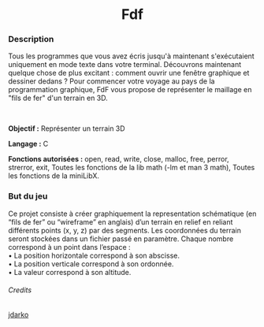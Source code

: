<h1 align="center">
Fdf 
</h1>

<h3> Description </h3>
<p>Tous les programmes que vous avez écris jusqu'à maintenant s'exécutaient uniquement en mode texte dans votre terminal.
Découvrons maintenant quelque chose de plus excitant : comment ouvrir une fenêtre graphique et dessiner dedans ?
Pour commencer votre voyage au pays de la programmation graphique,
FdF vous propose de représenter le maillage en "fils de fer" d'un terrain en 3D.</p></br>

<p><b>Objectif :</b> Représenter un terrain 3D</p>
<p><b>Langage :</b> C</p>
<p><b>Fonctions autorisées :</b> open, read, write, close, malloc, free, perror, strerror, exit, Toutes les fonctions de la lib math (-lm et man 3 math), Toutes les fonctions de la miniLibX.</p>

<h3> But du jeu </h3>

Ce projet consiste à créer graphiquement la representation schématique (en “fils de
fer” ou “wireframe” en anglais) d’un terrain en relief en reliant différents points (x, y,
z) par des segments. Les coordonnées du terrain seront stockées dans un fichier passé en
paramètre. Chaque nombre correspond à un point dans l’espace :</br>
• La position horizontale correspond à son abscisse.</br>
• La position verticale correspond à son ordonnée.</br>
• La valeur correspond à son altitude.</br>

###### Credits
<a href=https://github.com/serronia>jdarko</a>
